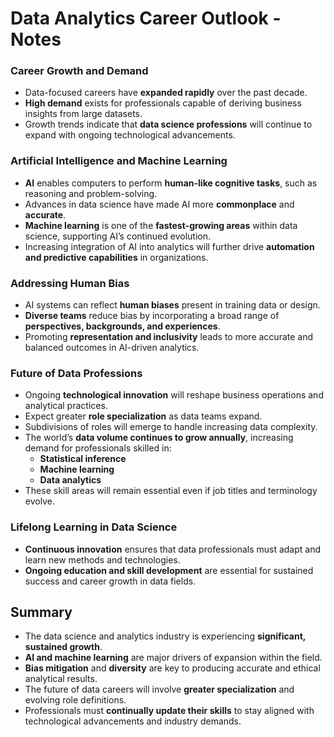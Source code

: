 # Data Analytics Career Outlook - Notes


### Career Growth and Demand
- Data-focused careers have **expanded rapidly** over the past decade.  
- **High demand** exists for professionals capable of deriving business insights from large datasets.  
- Growth trends indicate that **data science professions** will continue to expand with ongoing technological advancements.  

### Artificial Intelligence and Machine Learning
- **AI** enables computers to perform **human-like cognitive tasks**, such as reasoning and problem-solving.  
- Advances in data science have made AI more **commonplace** and **accurate**.  
- **Machine learning** is one of the **fastest-growing areas** within data science, supporting AI’s continued evolution.  
- Increasing integration of AI into analytics will further drive **automation and predictive capabilities** in organizations.  

### Addressing Human Bias
- AI systems can reflect **human biases** present in training data or design.  
- **Diverse teams** reduce bias by incorporating a broad range of **perspectives, backgrounds, and experiences**.  
- Promoting **representation and inclusivity** leads to more accurate and balanced outcomes in AI-driven analytics.  

### Future of Data Professions
- Ongoing **technological innovation** will reshape business operations and analytical practices.  
- Expect greater **role specialization** as data teams expand.  
- Subdivisions of roles will emerge to handle increasing data complexity.  
- The world’s **data volume continues to grow annually**, increasing demand for professionals skilled in:
  - **Statistical inference**
  - **Machine learning**
  - **Data analytics**  
- These skill areas will remain essential even if job titles and terminology evolve.

### Lifelong Learning in Data Science
- **Continuous innovation** ensures that data professionals must adapt and learn new methods and technologies.  
- **Ongoing education and skill development** are essential for sustained success and career growth in data fields.

## Summary
- The data science and analytics industry is experiencing **significant, sustained growth**.  
- **AI and machine learning** are major drivers of expansion within the field.  
- **Bias mitigation** and **diversity** are key to producing accurate and ethical analytical results.  
- The future of data careers will involve **greater specialization** and evolving role definitions.  
- Professionals must **continually update their skills** to stay aligned with technological advancements and industry demands.
